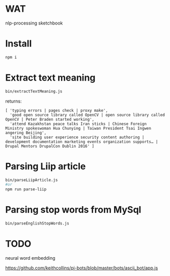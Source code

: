 # WAT

nlp-processing sketchbook


# Install
```bash
npm i
```



# Extract text meaning
```bash
bin/extractTextMeaning.js
```

returns:
```
[ 'typing errors | pages check | proxy make',
  'good open source library called OpenCV | open source library called OpenCV | Peter Braden started working',
  'attend Kazakhstan peace talks Iran sticks | Chinese Foreign Ministry spokeswoman Hua Chunying | Taiwan President Tsai Ingwen angering Beijing',
  'site building user experience security content authoring | development documentation marketing events organization supports… | Drupal Mentors DrupalCon Dublin 2016' ]
```


# Parsing Liip article
```bash
bin/parseLiipArticle.js
#or
npm run parse-liip
```

# Parsing stop words from MySql
```bash
bin/parseEnglishStopWords.js 
```


# TODO
neural word embedding

https://github.com/keithcollins/pi-bots/blob/master/bots/ascii_bot/app.js
